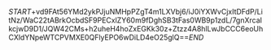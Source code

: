 $START$+vd9FAt56YMd2ykPJjuNMHpPZgT4m1LXVbj6/iJ0iYXWvCjxItDFdP/LitNz/WaC22tABrkOcbdSF9PECxlZY60m9fDghSB3tFas0WB9p1zdL/7gnXrcaIkcjwD9D1/JQW42CMs+h2uheH4hoZxEGKk30z+Ztzz4A8hlLwJbCCC6eoUhCXldYNpeWTCPVMXE0QFlyEPO6wDiLD4eO25glQ==$END$